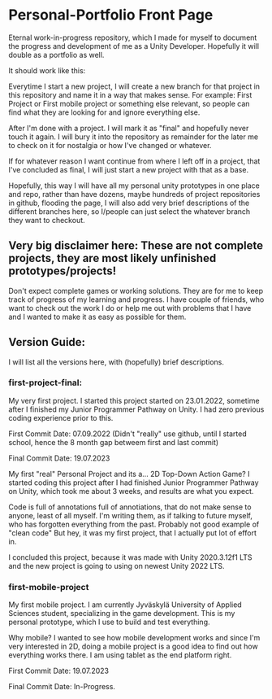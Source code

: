 # Personal-Portfolio Front Page
Eternal work-in-progress repository, which I made for myself to document the progress and development of me as a Unity Developer. Hopefully it will double as a portfolio as well.

It should work like this:

Everytime I start a new project, I will create a new branch for that project in this repository and name it in a way that makes sense. For example: First Project or First mobile project or something else relevant, so people can find what they are looking for and ignore everything else.

After I'm done with a project. I will mark it as "final" and hopefully never touch it again. I will bury it into the repository as remainder for the later me to check on it for nostalgia or how I've changed or whatever. 

If for whatever reason I want continue from where I left off in a project, that I've concluded as final, I will just start a new project with that as a base.

Hopefully, this way I will have all my personal unity prototypes in one place and repo, rather than have dozens, maybe hundreds of project repositories in github, flooding the page, I will also add very brief descriptions of the different branches here, so I/people can just select the whatever branch they want to checkout.
## Very big disclaimer here: These are not complete projects, they are most likely unfinished prototypes/projects!
Don't expect complete games or working solutions. They are for me to keep track of progress of my learning and progress. I have couple of friends, who want to check out the work I do or help me out with problems that I have and I wanted to make it as easy as possible for them.
## Version Guide:
I will list all the versions here, with (hopefully) brief descriptions.
### first-project-final:
My very first project. I started this project started on 23.01.2022, sometime after I finished my Junior Programmer Pathway on Unity. I had zero previous coding experience prior to this.

First Commit Date: 07.09.2022 (Didn't "really" use github, until I started school, hence the 8 month gap betweem first and last commit)

Final Commit Date: 19.07.2023

My first "real" Personal Project and its a... 2D Top-Down Action Game? I started coding this project after I had finished Junior Programmer Pathway on Unity, which took me about 3 weeks, and results are what you expect.

Code is full of annotations full of annotiations, that do not make sense to anyone, least of all myself. I'm writing them, as if talking to future myself, who has forgotten everything from the past. Probably not good example of "clean code" But hey, it was my first project, that I actually put lot of effort in. 

I concluded this project, because it was made with Unity 2020.3.12f1 LTS and the new project is going to using on newest Unity 2022 LTS.
### first-mobile-project
My first mobile project. I am currently Jyväskylä University of Applied Sciences student, specializing in the game development. This is my personal prototype, which I use to build and test everything.

Why mobile? I wanted to see how mobile development works and since I'm very interested in 2D, doing a mobile project is a good idea to find out how everything works there. I am using tablet as the end platform right.

First Commit Date: 19.07.2023

Final Commit Date: In-Progress.
